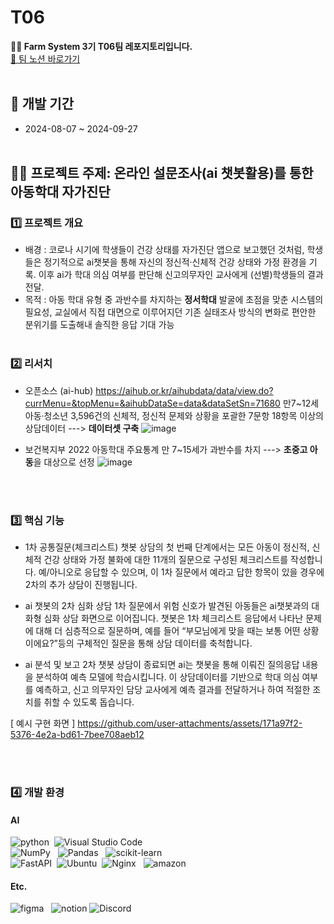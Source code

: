 # T06 
**👐🏻 Farm System 3기 T06팀 레포지토리입니다.**
<br/>
[📘 팀 노션 바로가기](https://www.notion.so/470c785e8cf248a1b4c1b1b516cea14c?pvs=4)
<br/><br/>

## 📅 개발 기간
 - 2024-08-07 ~ 2024-09-27
<br/><br/>

## 👧🏻 프로젝트 주제: 온라인 설문조사(ai 챗봇활용)를 통한 아동학대 자가진단
### **1️⃣ 프로젝트 개요**
- 배경 : 코로나 시기에 학생들이 건강 상태를 자가진단 앱으로 보고했던 것처럼, 학생들은 정기적으로 ai챗봇을 통해 자신의 정신적·신체적 건강 상태와 가정 환경을 기록. 이후 ai가 학대 의심 여부를 판단해 신고의무자인 교사에게 (선별)학생들의 결과 전달.
- 목적 : 아동 학대 유형 중 과반수를 차지하는 **정서학대** 발굴에 초점을 맞춘 시스템의 필요성, 교실에서 직접 대면으로 이루어지던 기존 실태조사 방식의 변화로 편안한 분위기를 도출해내 솔직한 응답 기대 가능
<br/><br/>

### **2️⃣ 리서치**
- 오픈소스 (ai-hub) https://aihub.or.kr/aihubdata/data/view.do?currMenu=&topMenu=&aihubDataSe=data&dataSetSn=71680
  만7~12세 아동·청소년 3,596건의 신체적, 정신적 문제와 상황을 포괄한 7문항 18항목 이상의 상담데이터 ---> **데이터셋 구축**
  ![image](https://github.com/user-attachments/assets/862c76be-7d26-4a66-b8ef-770cfe5b975e)

- 보건복지부 2022 아동학대 주요통계
  만 7~15세가 과반수를 차지 ---> **초중고 아동**을 대상으로 선정
  ![image](https://github.com/user-attachments/assets/c2f661db-0688-4638-bc3a-912adfecb120)

<br/><br/>

### **3️⃣ 핵심 기능** 
- 1차 공통질문(체크리스트)
 챗봇 상담의 첫 번째 단계에서는 모든 아동이 정신적, 신체적 건강 상태와 가정 불화에 대한 11개의 질문으로 구성된 체크리스트를 작성합니다. 예/아니오로 응답할 수 있으며, 이 1차 질문에서 예라고 답한 항목이 있을 경우에 2차의 추가 상담이 진행됩니다.

- ai 챗봇의 2차 심화 상담
 1차 질문에서 위험 신호가 발견된 아동들은 ai챗봇과의 대화형 심화 상담 화면으로 이어집니다. 챗봇은 1차 체크리스트 응답에서 나타난 문제에 대해 더 심층적으로 질문하며, 예를 들어 “부모님에게 맞을 때는 보통 어떤 상황이에요?”등의 구체적인 질문을 통해 상담 데이터를 축척합니다.
  
- ai 분석 및 보고
  2차 챗봇 상담이 종료되면 ai는 챗봇을 통해 이뤄진 질의응답 내용을 분석하여 예측 모델에 학습시킵니다. 이 상담데이터를 기반으로 학대 의심 여부를 예측하고, 신고 의무자인 담당 교사에게 예측 결과를 전달하거나 하여 적절한 조치를 취할 수 있도록 돕습니다.


[ 예시 구현 화면 ]
https://github.com/user-attachments/assets/171a97f2-5376-4e2a-bd61-7bee708aeb12


<br/><br/>

### **4️⃣ 개발 환경**
#### AI
![python](https://img.shields.io/badge/Python-14354C?style=for-the-badge&logo=python&logoColor=white)&nbsp; ![Visual Studio Code](https://img.shields.io/badge/Visual%20Studio%20Code-0078d7.svg?style=for-the-badge&logo=visual-studio-code&logoColor=white) &nbsp;<br>
![NumPy](https://img.shields.io/badge/numpy-%23013243.svg?style=for-the-badge&logo=numpy&logoColor=white) &nbsp; ![Pandas](https://img.shields.io/badge/pandas-%23150458.svg?style=for-the-badge&logo=pandas&logoColor=white) &nbsp; ![scikit-learn](https://img.shields.io/badge/scikit--learn-%23F7931E.svg?style=for-the-badge&logo=scikit-learn&logoColor=white)&nbsp;<br>
![FastAPI](https://img.shields.io/badge/FastAPI-005571?style=for-the-badge&logo=fastapi)&nbsp; ![Ubuntu](https://img.shields.io/badge/Ubuntu-E95420?style=for-the-badge&logo=ubuntu&logoColor=white)&nbsp; ![Nginx](https://img.shields.io/badge/nginx-%23009639.svg?style=for-the-badge&logo=nginx&logoColor=white) &nbsp; ![amazon](https://img.shields.io/badge/Amazon_AWS-232F3E?style=for-the-badge&logo=amazon-aws&logoColor=white) 

#### Etc.
![figma](https://img.shields.io/badge/Figma-F24E1E?style=for-the-badge&logo=figma&logoColor=white) &nbsp; ![notion](https://img.shields.io/badge/Notion-000000?style=for-the-badge&logo=notion&logoColor=white) ![Discord](https://img.shields.io/badge/Discord-%235865F2.svg?style=for-the-badge&logo=discord&logoColor=white)
<br>
